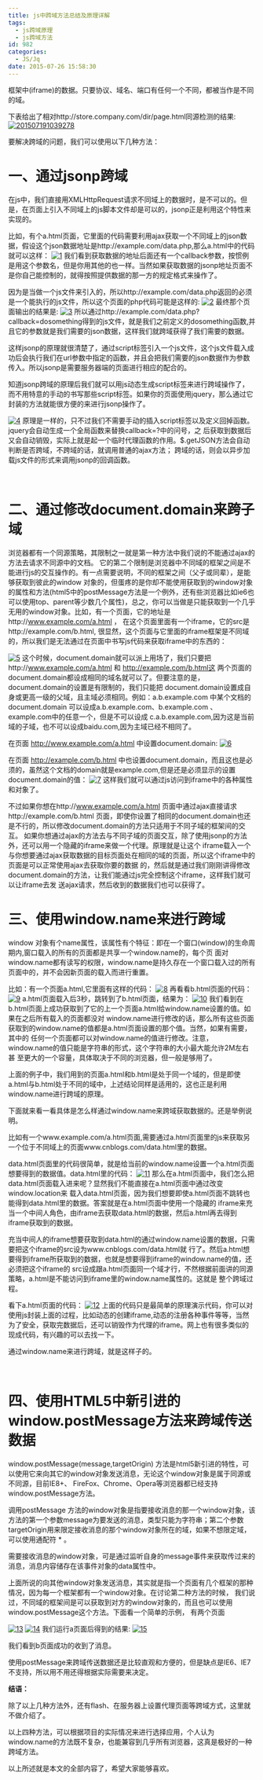 ```yaml
---
title: js中跨域方法总结及原理详解
tags:
  - js跨域原理
  - js跨域方法
id: 982
categories:
  - JS/Jq
date: 2015-07-26 15:58:30
---
```


框架中(iframe)的数据。只要协议、域名、端口有任何一个不同，都被当作是不同的域。

下表给出了相对http://store.company.com/dir/page.html同源检测的结果:
[![201507191039278](http://www.npm8.com/wp-content/uploads/2015/07/201507191039278.png)](http://www.npm8.com/wp-content/uploads/2015/07/201507191039278.png)

要解决跨域的问题，我们可以使用以下几种方法：

# 一、通过jsonp跨域

在js中，我们直接用XMLHttpRequest请求不同域上的数据时，是不可以的。但是，在页面上引入不同域上的js脚本文件却是可以的，jsonp正是利用这个特性来实现的。

比如，有个a.html页面，它里面的代码需要利用ajax获取一个不同域上的json数据，假设这个json数据地址是http://example.com/data.php,那么a.html中的代码就可以这样：
[![1](http://www.npm8.com/wp-content/uploads/2015/07/17.png)](http://www.npm8.com/wp-content/uploads/2015/07/17.png)
我们看到获取数据的地址后面还有一个callback参数，按惯例是用这个参数名，但是你用其他的也一样。当然如果获取数据的jsonp地址页面不是你自己能控制的，就得按照提供数据的那一方的规定格式来操作了。

因为是当做一个js文件来引入的，所以http://example.com/data.php返回的必须是一个能执行的js文件，所以这个页面的php代码可能是这样的:
[![2](http://www.npm8.com/wp-content/uploads/2015/07/26.png)](http://www.npm8.com/wp-content/uploads/2015/07/26.png)
最终那个页面输出的结果是:
[![3](http://www.npm8.com/wp-content/uploads/2015/07/34.png)](http://www.npm8.com/wp-content/uploads/2015/07/34.png)
所以通过http://example.com/data.php?callback=dosomething得到的js文件，就是我们之前定义的dosomething函数,并且它的参数就是我们需要的json数据，这样我们就跨域获得了我们需要的数据。

这样jsonp的原理就很清楚了，通过script标签引入一个js文件，这个js文件载入成功后会执行我们在url参数中指定的函数，并且会把我们需要的json数据作为参数传入。所以jsonp是需要服务器端的页面进行相应的配合的。

知道jsonp跨域的原理后我们就可以用js动态生成script标签来进行跨域操作了，而不用特意的手动的书写那些script标签。如果你的页面使用jquery，那么通过它封装的方法就能很方便的来进行jsonp操作了。

[![4](http://www.npm8.com/wp-content/uploads/2015/07/45.png)](http://www.npm8.com/wp-content/uploads/2015/07/45.png)
原理是一样的，只不过我们不需要手动的插入script标签以及定义回掉函数。jquery会自动生成一个全局函数来替换callback=?中的问号，之 后获取到数据后又会自动销毁，实际上就是起一个临时代理函数的作用。$.getJSON方法会自动判断是否跨域，不跨域的话，就调用普通的ajax方法； 跨域的话，则会以异步加载js文件的形式来调用jsonp的回调函数。

&nbsp;

# 二、通过修改document.domain来跨子域

浏览器都有一个同源策略，其限制之一就是第一种方法中我们说的不能通过ajax的方法去请求不同源中的文档。 它的第二个限制是浏览器中不同域的框架之间是不能进行js的交互操作的。有一点需要说明，不同的框架之间（父子或同辈），是能够获取到彼此的window 对象的，但蛋疼的是你却不能使用获取到的window对象的属性和方法(html5中的postMessage方法是一个例外，还有些浏览器比如ie6也 可以使用top、parent等少数几个属性)，总之，你可以当做是只能获取到一个几乎无用的window对象。比如，有一个页面，它的地址是http://www.example.com/a.html ， 在这个页面里面有一个iframe，它的src是http://example.com/b.html, 很显然，这个页面与它里面的iframe框架是不同域的，所以我们是无法通过在页面中书写js代码来获取iframe中的东西的：

[![5](http://www.npm8.com/wp-content/uploads/2015/07/54-650x131.png)](http://www.npm8.com/wp-content/uploads/2015/07/54.png)
这个时候，document.domain就可以派上用场了，我们只要把http://www.example.com/a.html 和 http://example.com/b.html这 两个页面的document.domain都设成相同的域名就可以了。但要注意的是，document.domain的设置是有限制的，我们只能把 document.domain设置成自身或更高一级的父域，且主域必须相同。例如：a.b.example.com 中某个文档的document.domain 可以设成a.b.example.com、b.example.com 、example.com中的任意一个，但是不可以设成 c.a.b.example.com,因为这是当前域的子域，也不可以设成baidu.com,因为主域已经不相同了。

在页面 http://www.example.com/a.html 中设置document.domain:
[![6](http://www.npm8.com/wp-content/uploads/2015/07/61.png)](http://www.npm8.com/wp-content/uploads/2015/07/61.png)

在页面 http://example.com/b.html 中也设置document.domain，而且这也是必须的，虽然这个文档的domain就是example.com,但是还是必须显示的设置document.domain的值：
[![7](http://www.npm8.com/wp-content/uploads/2015/07/73-650x45.png)](http://www.npm8.com/wp-content/uploads/2015/07/73.png)
这样我们就可以通过js访问到iframe中的各种属性和对象了。

不过如果你想在http://www.example.com/a.html 页面中通过ajax直接请求http://example.com/b.html 页面，即使你设置了相同的document.domain也还是不行的，所以修改document.domain的方法只适用于不同子域的框架间的交互。 如果你想通过ajax的方法去与不同子域的页面交互，除了使用jsonp的方法外，还可以用一个隐藏的iframe来做一个代理。原理就是让这个 iframe载入一个与你想要通过ajax获取数据的目标页面处在相同的域的页面，所以这个iframe中的页面是可以正常使用ajax去获取你要的数据 的，然后就是通过我们刚刚讲得修改document.domain的方法，让我们能通过js完全控制这个iframe，这样我们就可以让iframe去发 送ajax请求，然后收到的数据我们也可以获得了。

# 

# 三、使用window.name来进行跨域

window 对象有个name属性，该属性有个特征：即在一个窗口(window)的生命周期内,窗口载入的所有的页面都是共享一个window.name的，每个页 面对window.name都有读写的权限，window.name是持久存在一个窗口载入过的所有页面中的，并不会因新页面的载入而进行重置。

比如：有一个页面a.html,它里面有这样的代码：
[![8](http://www.npm8.com/wp-content/uploads/2015/07/84.png)](http://www.npm8.com/wp-content/uploads/2015/07/84.png)
再看看b.html页面的代码：
[![9](http://www.npm8.com/wp-content/uploads/2015/07/92.png)](http://www.npm8.com/wp-content/uploads/2015/07/92.png)
a.html页面载入后3秒，跳转到了b.html页面，结果为：
[![10](http://www.npm8.com/wp-content/uploads/2015/07/102.png)](http://www.npm8.com/wp-content/uploads/2015/07/102.png)
我们看到在b.html页面上成功获取到了它的上一个页面a.html给window.name设置的值。如果在之后所有载入的页面都没对 window.name进行修改的话，那么所有这些页面获取到的window.name的值都是a.html页面设置的那个值。当然，如果有需要，其中的 任何一个页面都可以对window.name的值进行修改。注意，window.name的值只能是字符串的形式，这个字符串的大小最大能允许2M左右甚 至更大的一个容量，具体取决于不同的浏览器，但一般是够用了。

上面的例子中，我们用到的页面a.html和b.html是处于同一个域的，但是即使a.html与b.html处于不同的域中，上述结论同样是适用的，这也正是利用window.name进行跨域的原理。

下面就来看一看具体是怎么样通过window.name来跨域获取数据的。还是举例说明。

比如有一个www.example.com/a.html页面,需要通过a.html页面里的js来获取另一个位于不同域上的页面www.cnblogs.com/data.html里的数据。

data.html页面里的代码很简单，就是给当前的window.name设置一个a.html页面想要得到的数据值。data.html里的代码：
[![11](http://www.npm8.com/wp-content/uploads/2015/07/113-650x49.png)](http://www.npm8.com/wp-content/uploads/2015/07/113.png)
那么在a.html页面中，我们怎么把data.html页面载入进来呢？显然我们不能直接在a.html页面中通过改变window.location来 载入data.html页面，因为我们想要即使a.html页面不跳转也能得到data.html里的数据。答案就是在a.html页面中使用一个隐藏的 iframe来充当一个中间人角色，由iframe去获取data.html的数据，然后a.html再去得到iframe获取到的数据。

充当中间人的iframe想要获取到data.html的通过window.name设置的数据，只需要把这个iframe的src设为www.cnblogs.com/data.html就 行了。然后a.html想要得到iframe所获取到的数据，也就是想要得到iframe的window.name的值，还必须把这个iframe的 src设成跟a.html页面同一个域才行，不然根据前面讲的同源策略，a.html是不能访问到iframe里的window.name属性的。这就是 整个跨域过程。

看下a.html页面的代码：
[![12](http://www.npm8.com/wp-content/uploads/2015/07/123-650x219.png)](http://www.npm8.com/wp-content/uploads/2015/07/123.png)
上面的代码只是最简单的原理演示代码，你可以对使用js封装上面的过程，比如动态的创建iframe,动态的注册各种事件等等，当然为了安全，获取完数据后，还可以销毁作为代理的iframe。网上也有很多类似的现成代码，有兴趣的可以去找一下。

通过window.name来进行跨域，就是这样子的。

&nbsp;

# 四、使用HTML5中新引进的window.postMessage方法来跨域传送数据

window.postMessage(message,targetOrigin) 方法是html5新引进的特性，可以使用它来向其它的window对象发送消息，无论这个window对象是属于同源或不同源，目前IE8+、 FireFox、Chrome、Opera等浏览器都已经支持window.postMessage方法。

调用postMessage 方法的window对象是指要接收消息的那一个window对象，该方法的第一个参数message为要发送的消息，类型只能为字符串；第二个参数 targetOrigin用来限定接收消息的那个window对象所在的域，如果不想限定域，可以使用通配符 * 。

需要接收消息的window对象，可是通过监听自身的message事件来获取传过来的消息，消息内容储存在该事件对象的data属性中。

上面所说的向其他window对象发送消息，其实就是指一个页面有几个框架的那种情况，因为每一个框架都有一个window对象。在讨论第二种方法的时候， 我们说过，不同域的框架间是可以获取到对方的window对象的，而且也可以使用window.postMessage这个方法。下面看一个简单的示例， 有两个页面

[![13](http://www.npm8.com/wp-content/uploads/2015/07/132-650x143.png)](http://www.npm8.com/wp-content/uploads/2015/07/132.png)
[![14](http://www.npm8.com/wp-content/uploads/2015/07/141.png)](http://www.npm8.com/wp-content/uploads/2015/07/141.png)
我们运行a页面后得到的结果:
[![15](http://www.npm8.com/wp-content/uploads/2015/07/151.png)](http://www.npm8.com/wp-content/uploads/2015/07/151.png)

我们看到b页面成功的收到了消息。

使用postMessage来跨域传送数据还是比较直观和方便的，但是缺点是IE6、IE7不支持，所以用不用还得根据实际需要来决定。

**结语：**

除了以上几种方法外，还有flash、在服务器上设置代理页面等跨域方式，这里就不做介绍了。

以上四种方法，可以根据项目的实际情况来进行选择应用，个人认为window.name的方法既不复杂，也能兼容到几乎所有浏览器，这真是极好的一种跨域方法。

以上所述就是本文的全部内容了，希望大家能够喜欢。